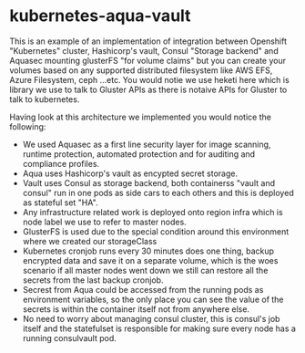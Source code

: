 # kubernetes-aqua-vault
This is an example of an implementation of integration between Openshift "Kubernetes" cluster, Hashicorp's vault, Consul "Storage backend" and Aquasec mounting glusterFS "for volume claims" but you can create your volumes based on any supported distributed filesystem like AWS EFS, Azure Filesystem, ceph ...etc. You would notie we use heketi here which is library we use to talk to Gluster APIs as there is notaive APIs for Gluster to talk to kubernetes.


Having look at this architecture we implemented you would notice the following:
- We used Aquasec as a first line security layer for image scanning, runtime protection, automated protection and for auditing and compliance profiles. 
- Aqua uses Hashicorp's vault as encypted secret storage.
- Vault uses Consul as storage backend, both containerss "vault and consul" run in one pods as side cars to each others and this is deployed as stateful set "HA".
- Any infrastructure related work is deployed onto region infra which is node label we use to refer to master nodes.
- GlusterFS is used due to the special condition around this environment where we created our storageClass
- Kubernetes cronjob runs every 30 minutes does one thing, backup encrypted data and save it on a separate volume, which is the woes scenario if all master nodes went down we still can restore all the secrets from the last backup cronjob.
- Secrest from Aqua could be accessed from the running pods as environment variables, so the only place you can see the value of the secrets is within the container itself not from anywhere else.
- No need to worry about managing consul cluster, this is consul's job itself and the statefulset is responsible for making sure every node has a running consulvault pod. 

